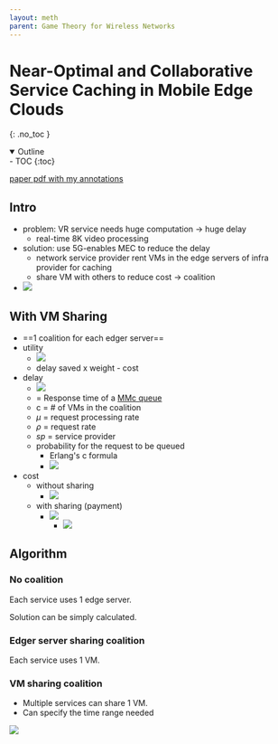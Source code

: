 ```yaml
---
layout: meth
parent: Game Theory for Wireless Networks
---
```


# Near-Optimal and Collaborative Service Caching in Mobile Edge Clouds
{: .no_toc }

<details open markdown="block">
  <summary>
    Outline
  </summary>
- TOC
{:toc}
</details>

[paper pdf with my annotations](Near-Optimal_and_Collaborative_Service_Caching_in_Mobile_Edge_Clouds.pdf)

## Intro

- problem: VR service needs huge computation -> huge delay
	- real-time 8K video processing
- solution: use 5G-enables MEC to reduce the delay
	- network service provider rent VMs in the edge servers of infra provider for caching
	- share VM with others to reduce cost -> coalition
- ![](https://i.imgur.com/BFdwam1.png)

## With VM Sharing

- ==1 coalition for each edger server==
- utility
	- ![](https://i.imgur.com/kr1T7sr.png)
	- delay saved x weight - cost
- delay
	- ![](https://i.imgur.com/wH4Qokw.png)
	- = Response time of a [MMc queue](../../../OtherNotes/MMc%20queue)
	- c = # of VMs in the coalition
	- $\mu$ = request processing rate
	- $\rho$ = request rate
	- $sp$ = service provider
	- probability for the request to be queued
		- Erlang's c formula
		- ![](https://i.imgur.com/BVEbin6.png)
- cost
	- without sharing
		- ![](https://i.imgur.com/yFZvh5l.png)
	- with sharing (payment)
		- ![](https://i.imgur.com/jKhT7HH.png)
			- ![](https://i.imgur.com/PsmeQgB.png)

## Algorithm

### No coalition

Each service uses 1 edge server.

Solution can be simply calculated.

### Edger server sharing coalition

Each service uses 1 VM.

### VM sharing coalition

- Multiple services can share 1 VM.
- Can specify the time range needed

![](https://i.imgur.com/aYHnFSx.png)
